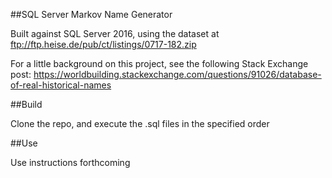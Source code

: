 ##SQL Server Markov Name Generator

Built against SQL Server 2016, using the dataset at ftp://ftp.heise.de/pub/ct/listings/0717-182.zip

For a little background on this project, see the following Stack Exchange post: https://worldbuilding.stackexchange.com/questions/91026/database-of-real-historical-names

##Build

Clone the repo, and execute the .sql files in the specified order

##Use

Use instructions forthcoming